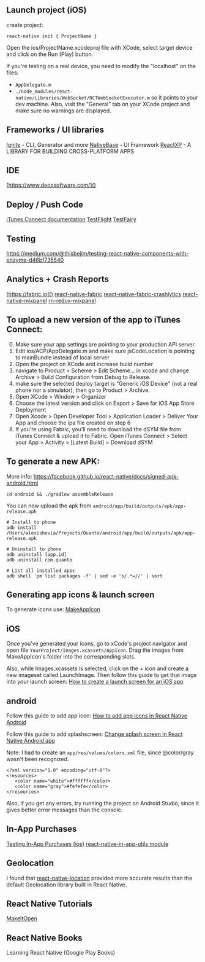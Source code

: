 Launch project (iOS)
----------------------------
create project:
```
react-native init { ProjectName }
```

Open the ios/ProjectName.xcodeproj file with XCode, select target device and
click on the Run (Play) button.

If you're testing on a real device, you need to modify the "localhost" on the
files:
- `AppDelegate.m`
- `./node_modules/react-native/Libraries/WebSocket/RCTWebSocketExecutor.m`
so it points to your dev machine. Also, visit the "General" tab on your XCode
project and make sure no warnings are displayed.

Frameworks / UI libraries
----------------------------
[Ignite](https://github.com/infinitered/ignite) - CLI, Generator and more
[NativeBase](http://nativebase.io/) - UI Framework
[ReactXP](https://microsoft.github.io/reactxp/) - A LIBRARY FOR BUILDING CROSS-PLATFORM APPS

IDE
----------------------------
[https://www.decosoftware.com/]()

Deploy / Push Code
----------------------------
[iTunes Connect documentation](https://goo.gl/orq2gq)
[TestFlight](https://developer.apple.com/testflight/)
[TestFairy](http://my.testfairy.com/)

Testing
----------------------------
https://medium.com/@thisbejim/testing-react-native-components-with-enzyme-d46bf735540

Analytics + Crash Reports
----------------------------
[https://fabric.io]()
[react-native-fabric](https://github.com/corymsmith/react-native-fabric)
[react-native-fabric-crashlytics](https://github.com/mikelambert/react-native-fabric-crashlytics)
[react-native-mixpanel](https://github.com/davodesign84/react-native-mixpanel)
[rn-redux-mixpanel](https://github.com/danscan/rn-redux-mixpanel)

To upload a new version of the app to iTunes Connect:
----------------------------
0. Make sure your app settings are pointing to your production API server.
1. Edit ios/ACP/AppDelegate.m and make sure jsCodeLocation is pointing to
   mainBundle instead of local server
2. Open the project on XCode and increase build number
3. navigate to Product > Scheme > Edit Scheme... in xcode and change Archive >
   Build Configuration from Debug to Release.
4. make sure the selected deploy target is "Generic iOS Device" (not a real
   phone nor a simulator), then go to Product > Archive.
5. Open XCode > Window > Organizer
6. Choose the latest version and click on Export > Save for iOS App Store
   Deployment
7. Open Xcode > Open Developer Tool > Application Loader > Deliver Your App and
   choose the ipa file created on step 6
8. If you're using Fabric, you'll need to download the dSYM file from iTunes Connect & upload it to Fabric. Open iTunes Connect > Select your App > Activity > [Latest Build] > Download dSYM

To generate a new APK:
----------------------------
More info:
https://facebook.github.io/react-native/docs/signed-apk-android.html

```
cd android && ./gradlew assembleRelease
```
You can now upload the apk from `android/app/build/outputs/apk/app-release.apk`

```
# Install to phone
adb install /Users/alexishevia/Projects/Quanto/android/app/build/outputs/apk/app-release.apk

# Uninstall to phone
adb uninstall [app.id]
adb uninstall com.quanto

# List all installed apps
adb shell 'pm list packages -f' | sed -e 's/.*=//' | sort
```


Generating app icons & launch screen
----------------------------
To generate icons use:
[MakeAppIcon](https://makeappicon.com/)

## iOS
Once you've generated your icons, go to xCode's project navigator and open file
`YourProject/Images.xcassets/AppIcon`. Drag the images from MakeAppIcon's
folder into the corresponding slots.

Also, while Images.xcassets is selected, click on the + icon and create a new
imageset called LaunchImage. Then follow this guide to get that image into
your launch screen:
[How to create a launch screen for an iOS app](https://youtu.be/Vz6tCgXgZFo?t=259)

## android
Follow this guide to add app icon:
[How to add app icons in React Native Android](http://harrymoreno.com/2016/01/21/add-launcher-icon-to-react-native-android-app.html)

Follow this guide to add splashscreen:
[Change splash screen in React Native Android app](https://medium.com/react-native-development/change-splash-screen-in-react-native-android-app-74e6622d699)

Note: I had to create an `app/res/values/colors.xml` file, since @color/gray
wasn't been recognized.
```
<?xml version="1.0" encoding="utf-8"?>
<resources>
   <color name="white">#ffffff</color>
   <color name="gray">#fefefe</color>
</resources>
```
Also, if you get any errors, try running the project on
Android Studio, since it gives better error messages than the console.

In-App Purchases
----------------------------
[Testing In-App Purchases (ios)](https://developer.apple.com/library/mac/documentation/LanguagesUtilities/Conceptual/iTunesConnectInAppPurchase_Guide/Chapters/TestingInAppPurchases.html)
[react-native-in-app-utils module](https://github.com/chirag04/react-native-in-app-utils)

Geolocation
----------------------------
I found that [react-native-location](https://github.com/timfpark/react-native-location) provided more accurate results than the default Geolocation library built in React Native.

React Native Tutorials
----------------------------
[MakeItOpen](http://makeitopen.com/)

React Native Books
----------------------------
Learning React Native (Google Play Books)
